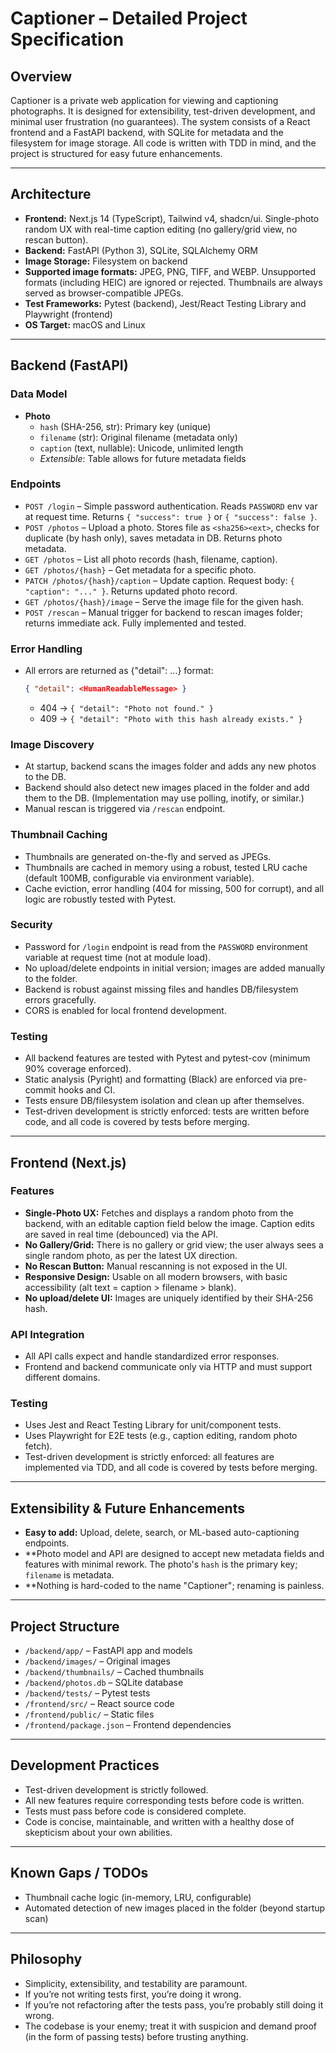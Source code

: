 # Captioner – Detailed Project Specification

## Overview
Captioner is a private web application for viewing and captioning photographs. It is designed for extensibility, test-driven development, and minimal user frustration (no guarantees). The system consists of a React frontend and a FastAPI backend, with SQLite for metadata and the filesystem for image storage. All code is written with TDD in mind, and the project is structured for easy future enhancements.

---

## Architecture
- **Frontend:** Next.js 14 (TypeScript), Tailwind v4, shadcn/ui. Single-photo random UX with real-time caption editing (no gallery/grid view, no rescan button).
- **Backend:** FastAPI (Python 3), SQLite, SQLAlchemy ORM
- **Image Storage:** Filesystem on backend
- **Supported image formats:** JPEG, PNG, TIFF, and WEBP. Unsupported formats (including HEIC) are ignored or rejected. Thumbnails are always served as browser-compatible JPEGs.
- **Test Frameworks:** Pytest (backend), Jest/React Testing Library and Playwright (frontend)
- **OS Target:** macOS and Linux

---

## Backend (FastAPI)

### Data Model
- **Photo**
  - `hash` (SHA-256, str): Primary key (unique)
  - `filename` (str): Original filename (metadata only)
  - `caption` (text, nullable): Unicode, unlimited length
  - *Extensible*: Table allows for future metadata fields

### Endpoints
- `POST /login` – Simple password authentication. Reads `PASSWORD` env var at request time. Returns `{ "success": true }` or `{ "success": false }`.
- `POST /photos` – Upload a photo. Stores file as `<sha256><ext>`, checks for duplicate (by hash only), saves metadata in DB. Returns photo metadata.
- `GET /photos` – List all photo records (hash, filename, caption).
- `GET /photos/{hash}` – Get metadata for a specific photo.
- `PATCH /photos/{hash}/caption` – Update caption. Request body: `{ "caption": "..." }`. Returns updated photo record.
- `GET /photos/{hash}/image` – Serve the image file for the given hash.
- `POST /rescan` – Manual trigger for backend to rescan images folder; returns immediate ack. Fully implemented and tested.

### Error Handling
- All errors are returned as {"detail": ...} format:
  ```json
  { "detail": <HumanReadableMessage> }
  ```
  - 404 → `{ "detail": "Photo not found." }`
  - 409 → `{ "detail": "Photo with this hash already exists." }`

### Image Discovery
- At startup, backend scans the images folder and adds any new photos to the DB.
- Backend should also detect new images placed in the folder and add them to the DB. (Implementation may use polling, inotify, or similar.)
- Manual rescan is triggered via `/rescan` endpoint.

### Thumbnail Caching
- Thumbnails are generated on-the-fly and served as JPEGs.
- Thumbnails are cached in memory using a robust, tested LRU cache (default 100MB, configurable via environment variable).
- Cache eviction, error handling (404 for missing, 500 for corrupt), and all logic are robustly tested with Pytest.

### Security
- Password for `/login` endpoint is read from the `PASSWORD` environment variable at request time (not at module load).
- No upload/delete endpoints in initial version; images are added manually to the folder.
- Backend is robust against missing files and handles DB/filesystem errors gracefully.
- CORS is enabled for local frontend development.

### Testing
- All backend features are tested with Pytest and pytest-cov (minimum 90% coverage enforced).
- Static analysis (Pyright) and formatting (Black) are enforced via pre-commit hooks and CI.
- Tests ensure DB/filesystem isolation and clean up after themselves.
- Test-driven development is strictly enforced: tests are written before code, and all code is covered by tests before merging.

---

## Frontend (Next.js)

### Features
- **Single-Photo UX:** Fetches and displays a random photo from the backend, with an editable caption field below the image. Caption edits are saved in real time (debounced) via the API.
- **No Gallery/Grid:** There is no gallery or grid view; the user always sees a single random photo, as per the latest UX direction.
- **No Rescan Button:** Manual rescanning is not exposed in the UI.
- **Responsive Design:** Usable on all modern browsers, with basic accessibility (alt text = caption > filename > blank).
- **No upload/delete UI:** Images are uniquely identified by their SHA-256 hash.

### API Integration
- All API calls expect and handle standardized error responses.
- Frontend and backend communicate only via HTTP and must support different domains.

### Testing
- Uses Jest and React Testing Library for unit/component tests.
- Uses Playwright for E2E tests (e.g., caption editing, random photo fetch).
- Test-driven development is strictly enforced: all features are implemented via TDD, and all code is covered by tests before merging.

---

## Extensibility & Future Enhancements
- **Easy to add:** Upload, delete, search, or ML-based auto-captioning endpoints.
- **Photo model and API are designed to accept new metadata fields and features with minimal rework. The photo's `hash` is the primary key; `filename` is metadata.
- **Nothing is hard-coded to the name "Captioner"; renaming is painless.

---

## Project Structure
- `/backend/app/` – FastAPI app and models
- `/backend/images/` – Original images
- `/backend/thumbnails/` – Cached thumbnails
- `/backend/photos.db` – SQLite database
- `/backend/tests/` – Pytest tests
- `/frontend/src/` – React source code
- `/frontend/public/` – Static files
- `/frontend/package.json` – Frontend dependencies

---

## Development Practices
- Test-driven development is strictly followed.
- All new features require corresponding tests before code is written.
- Tests must pass before code is considered complete.
- Code is concise, maintainable, and written with a healthy dose of skepticism about your own abilities.

---

## Known Gaps / TODOs
- Thumbnail cache logic (in-memory, LRU, configurable)
- Automated detection of new images placed in the folder (beyond startup scan)

---

## Philosophy
- Simplicity, extensibility, and testability are paramount.
- If you’re not writing tests first, you’re doing it wrong.
- If you’re not refactoring after the tests pass, you’re probably still doing it wrong.
- The codebase is your enemy; treat it with suspicion and demand proof (in the form of passing tests) before trusting anything.
